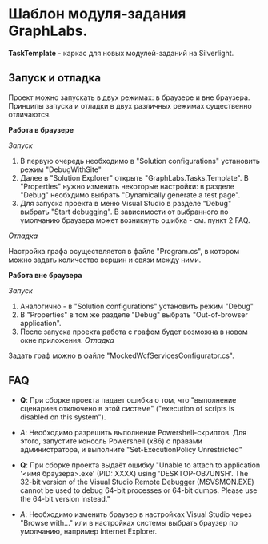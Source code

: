 # Шаблон модуля-задания GraphLabs.

**TaskTemplate** - каркас для новых модулей-заданий на Silverlight.

## Запуск и отладка

Проект можно запускать в двух режимах: в браузере и вне браузера. Принципы запуска и отладки в двух различных режимах существенно отличаются.


**Работа в браузере**

*Запуск*

  1. В первую очередь необходимо в "Solution configurations" установить режим "DebugWithSite"
  2. Далее в "Solution Explorer" открыть "GraphLabs.Tasks.Template". В "Properties" нужно изменить некоторые настройки: в разделе "Debug" необхдимо выбрать "Dynamically generate a test page". 
  3. Для запуска проекта в меню Visual Studio в разделе "Debug" выбрать "Start debugging". В зависимости от выбранного по умолчанию браузера может возникнуть ошибка - см. пункт 2 FAQ.
  
*Отладка*

  Настройка графа осуществляется в файле "Program.cs", в котором можно задать количество вершин и связи между ними.  


**Работа вне браузера**

*Запуск*

  1. Аналогично - в "Solution configurations" установить режим "Debug"
  2. В "Properties" в том же разделе "Debug" выбрать "Out-of-browser application". 
  3. После запуска проекта работа с графом будет возможна в новом окне приложения. 
*Отладка*

  Задать граф можно в файле "MockedWcfServicesConfigurator.cs".
  

## FAQ

* **Q**: При сборке проекта падает ошибка о том, что "выполнение сценариев отключено в этой системе" ("execution of scripts is disabled on this system").
* *A*: Необходимо разрешить выполнение Powershell-скриптов. Для этого, запустите консоль Powershell (x86) с правами администратора, и выполните "Set-ExecutionPolicy Unrestricted"


* **Q**: При сборке проекта выдаёт ошибку "Unable to attach to application '<имя браузера>.exe' (PID: XXXX) using 'DESKTOP-OB7UNSH'. The 32-bit version of the Visual Studio Remote Debugger (MSVSMON.EXE) cannot be used to debug 64-bit processes or 64-bit dumps. Please use the 64-bit version instead."
* *A*: Необходимо изменить браузер в настройках Visual Studio через "Browse with..." или в настройках системы выбрать браузер по умолчанию, например Internet Explorer. 
